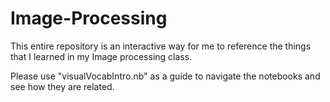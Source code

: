 # Image-Processing

This entire repository is an interactive way for me to reference the things that I learned in my Image processing class. 

Please use "visualVocabIntro.nb" as a guide to navigate the notebooks and see how they are related.
